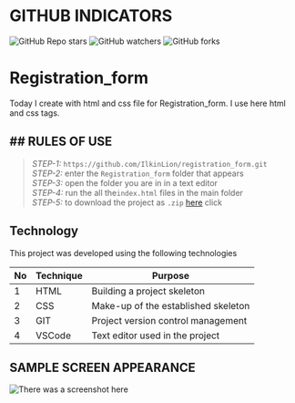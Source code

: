 # GITHUB INDICATORS

![GitHub Repo stars](https://img.shields.io/github/stars/IlkinLion/registration_form?style=for-the-badge)
![GitHub watchers](https://img.shields.io/github/watchers/IlkinLion/registration_form?style=for-the-badge)
![GitHub forks](https://img.shields.io/github/forks/IlkinLion/registration_form?style=for-the-badge)

  # Registration_form

Today I create with html and css file for Registration_form. I use here html and css tags. 
## ## RULES OF USE

> *STEP-1:* `https://github.com/IlkinLion/registration_form.git` <br/>
> *STEP-2:*  enter the `Registration_form` folder that appears <br/>
> *STEP-3:*  open the folder you are in in a text editor <br/>
> *STEP-4:*  run the  all the`index.html` files in the main folder <br/>
> *STEP-5:*  to download the project as `.zip`  [here](https://github.com/IlkinLion/registration_form/archive/refs/heads/master.zip) click <br/>


## Technology

This project was developed using the following technologies

| No | Technique | Purpose |
| - | ---------- | --------------------- |
| 1 | HTML | Building a project skeleton |
| 2 | CSS |  Make-up of the established skeleton |
| 3 | GIT |  Project version control management |
| 4 | VSCode | Text editor used in the project |


## SAMPLE SCREEN APPEARANCE

![There was a screenshot here](./screen_1.1.1.PNG)
